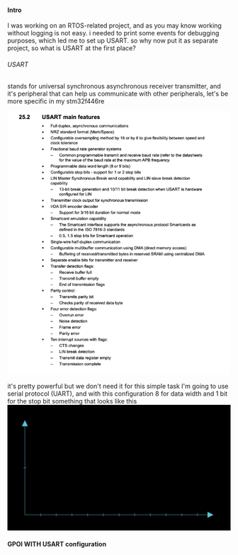 #### Intro
I was working on an RTOS-related project, and as you may know working without logging is not easy.
i needed to print some events for debugging purposes, which led me to set up USART. so why now put it
as separate project, so what is USART at the first place?

###### USART
stands for universal synchronous asynchronous receiver transmitter, and it's peripheral that can
help us communicate with other peripherals, let's be more specific in my stm32f446re 

![](./assetes/1.png)

it's pretty powerful but we don't need it for this simple task I'm going to use serial protocol 
(UART), and with this configuration 8 for data width and 1 bit for the stop bit something that 
looks like this
![](./assetes/UART_ManimCE_v0.18.1.gif)

#### GPOI WITH USART configuration